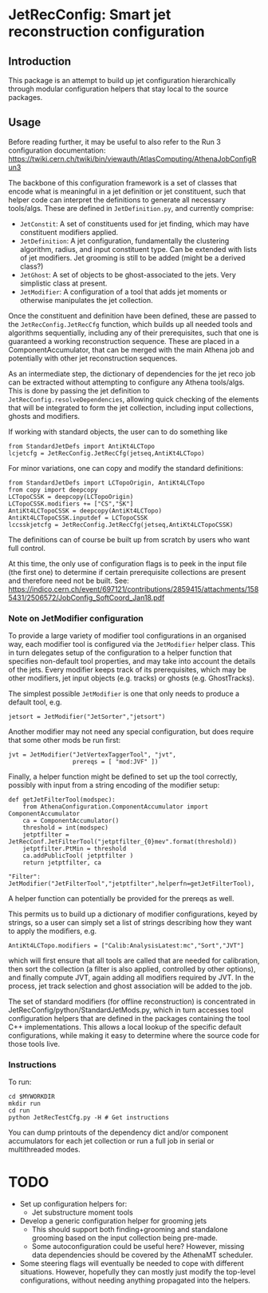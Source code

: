 # JetRecConfig: Smart jet reconstruction configuration

## Introduction

This package is an attempt to build up jet configuration hierarchically through
modular configuration helpers that stay local to the source packages.

## Usage

Before reading further, it may be useful to also refer to the Run 3 configuration
documentation:
https://twiki.cern.ch/twiki/bin/viewauth/AtlasComputing/AthenaJobConfigRun3

The backbone of this configuration framework is a set of classes that encode
what is meaningful in a jet definition or jet constituent, such that helper
code can interpret the definitions to generate all necessary tools/algs.
These are defined in `JetDefinition.py`, and currently comprise:
* `JetConstit`: A set of constituents used for jet finding, which may have
  constituent modifiers applied.
* `JetDefinition`: A jet configuration, fundamentally the clustering algorithm,
  radius, and input constituent type. Can be extended with lists of jet
  modifiers. Jet grooming is still to be added (might be a derived class?)
* `JetGhost`: A set of objects to be ghost-associated to the jets. Very
  simplistic class at present.
* `JetModifier`: A configuration of a tool that adds jet moments or otherwise
  manipulates the jet collection.

Once the constituent and definition have been defined, these are passed to
the `JetRecConfig.JetRecCfg` function, which builds up all needed
tools and algorithms sequentially, including any of their prerequisites,
such that one is guaranteed a working reconstruction sequence. These are
placed in a ComponentAccumulator, that can be merged with the main
Athena job and potentially with other jet reconstruction sequences.

As an intermediate step, the dictionary of dependencies for the jet reco job
can be extracted without attempting to configure any Athena tools/algs. This
is done by passing the jet definition to `JetRecConfig.resolveDependencies`,
allowing quick checking of the elements that will be integrated to form the
jet collection, including input collections, ghosts and modifiers.

If working with standard objects, the user can to do something like
```
from StandardJetDefs import AntiKt4LCTopo
lcjetcfg = JetRecConfig.JetRecCfg(jetseq,AntiKt4LCTopo)
```
For minor variations, one can copy and modify the standard definitions:
```
from StandardJetDefs import LCTopoOrigin, AntiKt4LCTopo
from copy import deepcopy
LCTopoCSSK = deepcopy(LCTopoOrigin)
LCTopoCSSK.modifiers += ["CS","SK"]
AntiKt4LCTopoCSSK = deepcopy(AntiKt4LCTopo)
AntiKt4LCTopoCSSK.inputdef = LCTopoCSSK
lccsskjetcfg = JetRecConfig.JetRecCfg(jetseq,AntiKt4LCTopoCSSK)
```
The definitions can of course be built up from scratch by users who want full
control.

At this time, the only use of configuration flags is to peek in the input
file (the first one) to determine if certain prerequisite collections are
present and therefore need not be built.
See:
https://indico.cern.ch/event/697121/contributions/2859415/attachments/1585431/2506572/JobConfig_SoftCoord_Jan18.pdf

### Note on JetModifier configuration

To provide a large variety of modifier tool configurations in an organised way,
each modifier tool is configured via the `JetModifier` helper class. This in
turn delegates setup of the configuration to a helper function that specifies
non-default tool properties, and may take into account the details of the jets.
Every modifier keeps track of its prerequisites, which may be other modifiers,
jet input objects (e.g. tracks) or ghosts (e.g. GhostTracks).

The simplest possible `JetModifier` is one that only needs to produce a default
tool, e.g.
```
jetsort = JetModifier("JetSorter","jetsort")
```
Another modifier may not need any special configuration, but does require that
some other mods be run first:
```
jvt = JetModifier("JetVertexTaggerTool", "jvt",
                  prereqs = [ "mod:JVF" ])
```
Finally, a helper function might be defined to set up the tool correctly,
possibly with input from a string encoding of the modifier setup:
```
def getJetFilterTool(modspec):
    from AthenaConfiguration.ComponentAccumulator import ComponentAccumulator
    ca = ComponentAccumulator()
    threshold = int(modspec)
    jetptfilter = JetRecConf.JetFilterTool("jetptfilter_{0}mev".format(threshold))
    jetptfilter.PtMin = threshold
    ca.addPublicTool( jetptfilter )
    return jetptfilter, ca

"Filter": JetModifier("JetFilterTool","jetptfilter",helperfn=getJetFilterTool),
```
A helper function can potentially be provided for the prereqs as well.

This permits us to build up a dictionary of modifier configurations, keyed by
strings, so a user can simply set a list of strings describing how they want
to apply the modifiers, e.g.
```
AntiKt4LCTopo.modifiers = ["Calib:AnalysisLatest:mc","Sort","JVT"]
```
which will first ensure that all tools are called that are needed for
calibration, then sort the collection (a filter is also applied, controlled
by other options), and finally compute JVT, again adding all modifiers required
by JVT. In the process, jet track selection and ghost association will be
added to the job.

The set of standard modifiers (for offline reconstruction) is concentrated
in JetRecConfig/python/StandardJetMods.py, which in turn accesses tool
configuration helpers that are defined in the packages containing the tool
C++ implementations. This allows a local lookup of the specific default
configurations, while making it easy to determine where the source code
for those tools live.

### Instructions

To run:
```
cd $MYWORKDIR
mkdir run
cd run
python JetRecTestCfg.py -H # Get instructions
```
You can dump printouts of the dependency dict and/or component accumulators
for each jet collection or run a full job in serial or multithreaded modes.

# TODO

* Set up configuration helpers for:
  * Jet substructure moment tools
* Develop a generic configuration helper for grooming jets
  * This should support both finding+grooming and standalone grooming based
    on the input collection being pre-made.
  * Some autoconfiguration could be useful here? However, missing data
    dependencies should be covered by the AthenaMT scheduler.
* Some steering flags will eventually be needed to cope with different
  situations. However, hopefully they can mostly just modify the top-level
  configurations, without needing anything propagated into the helpers.
